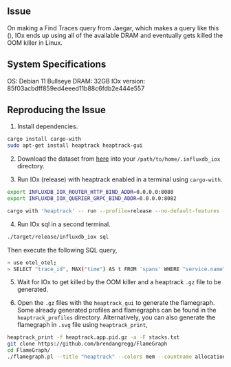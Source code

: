 ## Issue

On making a Find Traces query from Jaegar, which makes a query like this (), IOx ends up using all of the available DRAM and eventually gets killed the OOM killer in Linux. 

## System Specifications

OS: Debian 11 Bullseye
DRAM: 32GB
IOx version: 85f03acbdff859ed4eeed11b88c6fdb2e444e557

## Reproducing the Issue

1. Install dependencies.
```bash
cargo install cargo-with
sudo apt-get install heaptrack heaptrack-gui
```

2. Download the dataset from [here](https://drive.google.com/drive/folders/1nd3FaZXlsvM8JelXHJjHZONDzvB9UeVs?usp=sharing) into your `/path/to/home/.influxdb_iox` directory.

3. Run IOx (release) with heaptrack enabled in a terminal using `cargo-with`.
```bash
export INFLUXDB_IOX_ROUTER_HTTP_BIND_ADDR=0.0.0.0:8080
export INFLUXDB_IOX_QUERIER_GRPC_BIND_ADDR=0.0.0.0:8082

cargo with 'heaptrack' -- run --profile=release --no-default-features -- run all-in-one --exec-mem-pool-bytes 10737418240 -vv
```

4. Run IOx sql in a second terminal.
```bash
./target/release/influxdb_iox sql
```

Then execute the following SQL query,

```bash
> use otel_otel;
> SELECT "trace_id", MAX("time") AS t FROM 'spans' WHERE "service.name" = 'frontend' AND "time" >= to_timestamp(1688713200000000000) AND "time" <= to_timestamp(1689537120000000000) GROUP BY "trace_id" ORDER BY t DESC LIMIT 20;
```

5. Wait for IOx to get killed by the OOM killer and a heaptrack `.gz` file to be generated.

6. Open the `.gz` files with the `heaptrack_gui` to generate the flamegraph. Some already generated profiles and flamegraphs can be found in the `heaptrack_profiles` directory. Alternatively, you can also generate the flamegraph in `.svg` file using `heaptrack_print`,

```bash
heaptrack_print -f heaptrack.app.pid.gz -a -F stacks.txt
git clone https://github.com/brendangregg/FlameGraph
cd FlameGraph/
./flamegraph.pl --title "heaptrack" --colors mem --countname allocations < stacks.txt > heaptrack.app.pid.svg
```
